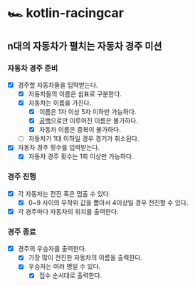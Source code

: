 # 🏎️ kotlin-racingcar

## n대의 자동차가 펼치는 자동차 경주 미션

### 자동차 경주 준비

- [x] 경주할 자동차들을 입력받는다.
    - [x] 자동차들의 이름은 쉼표로 구분한다.
    - [x] 자동차는 이름을 가진다.
        - [x] 이름은 1자 이상 5자 이하만 가능하다.
        - [x] [공백](https://github.com/junseo511)으로만 이루어진 이름은 불가하다.
        - [x] 자동차 이름은 중복이 불가하다.
    - [ ] 자동차가 1대 이하일 경우 경기가 취소된다.
- [x] 자동차 경주 횟수를 입력받는다.
    - [x] 자동차 경주 횟수는 1회 이상만 가능하다.

### 경주 진행

- [X] 각 자동차는 전진 혹은 멈출 수 있다.
    - [X] 0~9 사이의 무작위 값을 뽑아서 4이상일 경우 전진할 수 있다.
- [X] 각 경주마다 자동차의 위치를 출력한다.

### 경주 종료

- [X] 경주의 우승자를 출력한다.
    - [X] 가장 많이 전진한 자동차의 이름을 출력한다.
    - [X] 우승자는 여러 명일 수 있다.
        - [X] 접수 순서대로 출력한다.